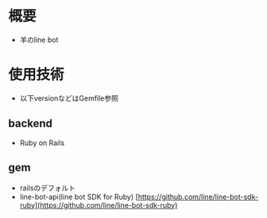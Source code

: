 # 概要
- 羊のline bot

# 使用技術

- 以下versionなどはGemfile参照

## backend

- Ruby on Rails 


## gem

- railsのデフォルト
- line-bot-api(line bot SDK for Ruby) [https://github.com/line/line-bot-sdk-ruby](https://github.com/line/line-bot-sdk-ruby)
